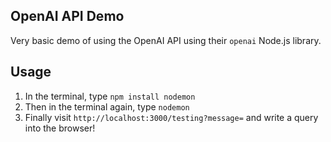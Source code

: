 ## OpenAI API Demo

Very basic demo of using the OpenAI API using their `openai` Node.js library.

## Usage

1. In the terminal, type `npm install nodemon`
2. Then in the terminal again, type `nodemon`
3. Finally visit `http://localhost:3000/testing?message=` and write a query into the browser!
